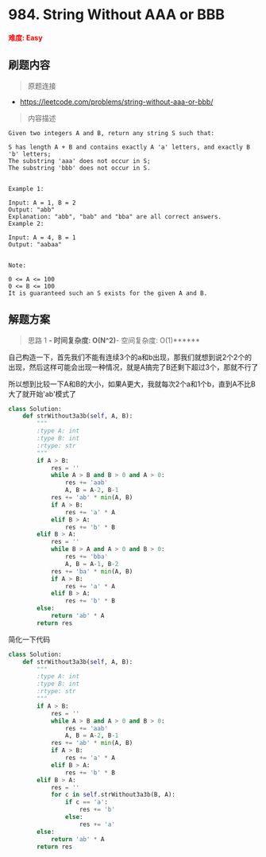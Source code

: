 # 984. String Without AAA or BBB

**<font color=red>难度: Easy</font>**

## 刷题内容

> 原题连接

* https://leetcode.com/problems/string-without-aaa-or-bbb/

> 内容描述

```
Given two integers A and B, return any string S such that:

S has length A + B and contains exactly A 'a' letters, and exactly B 'b' letters;
The substring 'aaa' does not occur in S;
The substring 'bbb' does not occur in S.
 

Example 1:

Input: A = 1, B = 2
Output: "abb"
Explanation: "abb", "bab" and "bba" are all correct answers.
Example 2:

Input: A = 4, B = 1
Output: "aabaa"
 

Note:

0 <= A <= 100
0 <= B <= 100
It is guaranteed such an S exists for the given A and B.
```

## 解题方案

> 思路 1
******- 时间复杂度: O(N^2)******- 空间复杂度: O(1)******


自己构造一下，首先我们不能有连续3个的a和b出现，那我们就想到说2个2个的出现，然后这样可能会出现一种情况，就是A搞完了B还剩下超过3个，那就不行了


所以想到比较一下A和B的大小，如果A更大，我就每次2个a和1个b，直到A不比B大了就开始'ab'模式了


```python
class Solution:
    def strWithout3a3b(self, A, B):
        """
        :type A: int
        :type B: int
        :rtype: str
        """
        if A > B:
            res = ''
            while A > B and B > 0 and A > 0:
                res += 'aab'
                A, B = A-2, B-1
            res += 'ab' * min(A, B)
            if A > B:
                res += 'a' * A
            elif B > A:
                res += 'b' * B
        elif B > A:
            res = ''
            while B > A and A > 0 and B > 0:
                res += 'bba'
                A, B = A-1, B-2
            res += 'ba' * min(A, B)
            if A > B:
                res += 'a' * A
            elif B > A:
                res += 'b' * B
        else:
            return 'ab' * A
        return res
```





简化一下代码


```python
class Solution:
    def strWithout3a3b(self, A, B):
        """
        :type A: int
        :type B: int
        :rtype: str
        """
        if A > B:
            res = ''
            while A > B and A > 0 and B > 0:
                res += 'aab'
                A, B = A-2, B-1
            res += 'ab' * min(A, B)
            if A > B:
                res += 'a' * A
            elif B > A:
                res += 'b' * B
        elif B > A:
            res = ''
            for c in self.strWithout3a3b(B, A):
                if c == 'a':
                    res += 'b'
                else:
                    res += 'a'
        else:
            return 'ab' * A
        return res
```










































